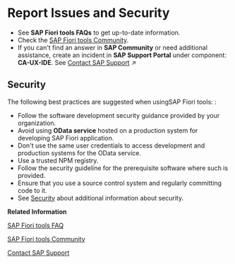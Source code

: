 <!-- loio7c755a5e7f914c2f816e5a6e28cf377c -->

# Report Issues and Security



-   See **SAP Fiori tools FAQs** to get up-to-date information.
-   Check the [SAP Fiori tools Community](https://help.sap.com/viewer/disclaimer-for-links?q=https://answers.sap.com/tags/73555000100800002345).
-   If you can't find an answer in **SAP Community** or need additional assistance, create an incident in **SAP Support Portal** under component: **CA-UX-IDE**. See [Contact SAP Support](https://help.sap.com/viewer/1bb01966b27a429ebf62fa2e45354fea/Latest/en-US/5b5d9dc53aac46b69caebb95c1a242eb.html "") :arrow_upper_right: 



<a name="loio7c755a5e7f914c2f816e5a6e28cf377c__section_rqh_4nm_ylb"/>

## Security

The following best practices are suggested when usingSAP Fiori tools: :

-   Follow the software development security guidance provided by your organization.
-   Avoid using **OData service** hosted on a production system for developing SAP Fiori application.
-   Don't use the same user credentials to access development and production systems for the OData service.
-   Use a trusted NPM registry.
-   Follow the security guideline for the prerequisite software where such is provided.
-   Ensure that you use a source control system and regularly committing code to it.
-   See [Security](../Deploying-an-Application/security-8a147c6.md) about additional information about security.

**Related Information**  


[SAP Fiori tools FAQ](https://help.sap.com/viewer/42532dbd1ebb434a80506113970f96e9/Latest/en-US)

[SAP Fiori tools Community](https://answers.sap.com/tags/73555000100800002345)

[Contact SAP Support](https://help.sap.com/viewer/1bb01966b27a429ebf62fa2e45354fea/Latest/en-US)

